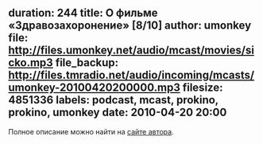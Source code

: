 duration: 244
title: О фильме «Здравозахоронение» [8/10]
author: umonkey
file: http://files.umonkey.net/audio/mcast/movies/sicko.mp3
file_backup: http://files.tmradio.net/audio/incoming/mcasts/umonkey-20100420200000.mp3
filesize: 4851336
labels: podcast, mcast, prokino, prokino, umonkey
date: 2010-04-20 20:00
---
<p>Полное описание можно найти на <a href="http://umonkey.net/movis/sicko/">сайте автора</a>.</p>
